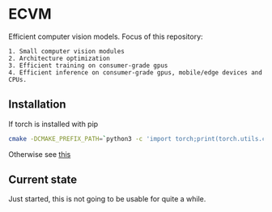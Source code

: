 # ECVM

Efficient computer vision models. Focus of this repository:

    1. Small computer vision modules
    2. Architecture optimization
    3. Efficient training on consumer-grade gpus
    4. Efficient inference on consumer-grade gpus, mobile/edge devices and CPUs.

## Installation

If torch is installed with pip
```bash
cmake -DCMAKE_PREFIX_PATH=`python3 -c 'import torch;print(torch.utils.cmake_prefix_path)'` -DCMAKE_EXPORT_COMPILE_COMMANDS=ON ..
```

Otherwise see [this](https://pytorch.org/cppdocs/installing.html)

## Current state

Just started, this is not going to be usable for quite a while.
